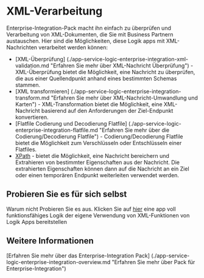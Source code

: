 <properties 
    pageTitle="Übersicht über XML-Verarbeitung im Enterprise-Integration Pack | Microsoft Azure-App-Verwaltungsdienst | Microsoft Azure" 
    description="Informationen Sie zum Verarbeiten, und überprüfen Sie die XML-Nachrichten mithilfe der Enterprise-Integration Pack und Logik apps" 
    services="logic-apps" 
    documentationCenter=".net,nodejs,java"
    authors="msftman" 
    manager="erikre" 
    editor="cgronlun"/>

<tags 
    ms.service="logic-apps" 
    ms.workload="integration" 
    ms.tgt_pltfrm="na" 
    ms.devlang="na" 
    ms.topic="article" 
    ms.date="07/07/2016" 
    ms.author="deonhe"/>


# <a name="xml-processing"></a>XML-Verarbeitung

Enterprise-Integration-Pack macht ihn einfach zu überprüfen und Verarbeitung von XML-Dokumenten, die Sie mit Business Partnern austauschen. Hier sind die Möglichkeiten, diese Logik apps mit XML-Nachrichten verarbeitet werden können:  

- [XML-Überprüfung] (./app-service-logic-enterprise-integration-xml-validation.md "Erfahren Sie mehr über XML-Nachricht Überprüfung") - XML-Überprüfung bietet die Möglichkeit, eine Nachricht zu überprüfen, die aus einer Quellendpunkt anhand eines bestimmten Schemas stammen.
- [XML transformieren] (./app-service-logic-enterprise-integration-transform.md "Erfahren Sie mehr über XML-Nachricht-Umwandlung und Karten") - XML-Transformation bietet die Möglichkeit, eine XML-Nachricht basierend auf den Anforderungen der Ziel-Endpunkt konvertieren.   
- [Flatfile Codierung und Decodierung Flatfile] (./app-service-logic-enterprise-integration-flatfile.md "Erfahren Sie mehr über die Codierung/Decodierung Flatfile") - Codierung/Decodierung Flatfile bietet die Möglichkeit zum Verschlüsseln oder Entschlüsseln einer Flatfiles. 
- [XPath](https://msdn.microsoft.com/library/mt643789.aspx) - bietet die Möglichkeit, eine Nachricht bereichern und Extrahieren von bestimmter Eigenschaften aus der Nachricht. Die extrahierten Eigenschaften können dann auf die Nachricht an ein Ziel oder einen temporären Endpunkt weiterleiten verwendet werden.    

## <a name="try-it-for-yourself"></a>Probieren Sie es für sich selbst

Warum nicht Probieren Sie es aus. Klicken Sie auf [hier](https://github.com/Azure/azure-quickstart-templates/tree/master/201-logic-app-veter-pipeline) eine app voll funktionsfähiges Logik der eigene Verwendung von XML-Funktionen von Logik Apps bereitstellen 

## <a name="learn-more"></a>Weitere Informationen

[Erfahren Sie mehr über das Enterprise-Integration Pack] (./app-service-logic-enterprise-integration-overview.md "Erfahren Sie mehr über Pack für Enterprise-Integration")  
